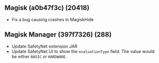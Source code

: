 ## Magisk (a0b47f3c) (20418)
- Fix a bug causing crashes in MagiskHide

## Magisk Manager (397f7326) (288)
- Update SafetyNet extension JAR
- Update SafetyNet UI to show the `evaluationType` field.
The value would be either `BASIC` or `HARDWARE`.

